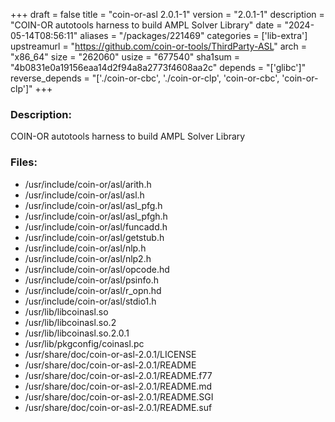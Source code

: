 +++
draft = false
title = "coin-or-asl 2.0.1-1"
version = "2.0.1-1"
description = "COIN-OR autotools harness to build AMPL Solver Library"
date = "2024-05-14T08:56:11"
aliases = "/packages/221469"
categories = ['lib-extra']
upstreamurl = "https://github.com/coin-or-tools/ThirdParty-ASL"
arch = "x86_64"
size = "262060"
usize = "677540"
sha1sum = "4b0831e0a19156eaa14d2f94a8a2773f4608aa2c"
depends = "['glibc']"
reverse_depends = "['./coin-or-cbc', './coin-or-clp', 'coin-or-cbc', 'coin-or-clp']"
+++
### Description: 
COIN-OR autotools harness to build AMPL Solver Library

### Files: 
* /usr/include/coin-or/asl/arith.h
* /usr/include/coin-or/asl/asl.h
* /usr/include/coin-or/asl/asl_pfg.h
* /usr/include/coin-or/asl/asl_pfgh.h
* /usr/include/coin-or/asl/funcadd.h
* /usr/include/coin-or/asl/getstub.h
* /usr/include/coin-or/asl/nlp.h
* /usr/include/coin-or/asl/nlp2.h
* /usr/include/coin-or/asl/opcode.hd
* /usr/include/coin-or/asl/psinfo.h
* /usr/include/coin-or/asl/r_opn.hd
* /usr/include/coin-or/asl/stdio1.h
* /usr/lib/libcoinasl.so
* /usr/lib/libcoinasl.so.2
* /usr/lib/libcoinasl.so.2.0.1
* /usr/lib/pkgconfig/coinasl.pc
* /usr/share/doc/coin-or-asl-2.0.1/LICENSE
* /usr/share/doc/coin-or-asl-2.0.1/README
* /usr/share/doc/coin-or-asl-2.0.1/README.f77
* /usr/share/doc/coin-or-asl-2.0.1/README.md
* /usr/share/doc/coin-or-asl-2.0.1/README.SGI
* /usr/share/doc/coin-or-asl-2.0.1/README.suf
